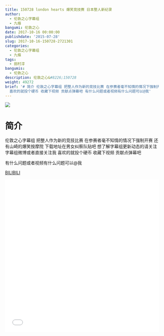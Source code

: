 ```yaml
---
title: 150728 london hearts 爆笑竞技赛 日本整人新纪录
author:
  - 伦敦之心字幕组
  - 九條
bangumi: 伦敦之心
date: 2017-10-16 00:00:00
publishdate: '2015-07-28'
slug: 2017-10-16-150728-2721301
categories:
  - 伦敦之心字幕组
  - 九條
tags:
  - 田村淳
bangumis:
  - 伦敦之心
description: 伦敦之心&#8226;150728
weight: 49272
brief: '# 简介 伦敦之心字幕组 把整人作为新的竞技比赛 在参赛者毫不知情的情况下强制开赛 还有山崎的爆笑按摩院 下载地址在男女纠察队贴吧 想了解字幕组更新动态的请关注字幕组微博或者直接关注我
  喜欢的就投个硬币 收藏下视频 贡献点弹幕吧 有什么问题或者视频有什么问题可以@我'
---
```


![](https://i.imgur.com/bNB0w8a.jpg)

# 简介  
伦敦之心字幕组 把整人作为新的竞技比赛 在参赛者毫不知情的情况下强制开赛 还有山崎的爆笑按摩院 下载地址在男女纠察队贴吧 想了解字幕组更新动态的请关注字幕组微博或者直接关注我 喜欢的就投个硬币 收藏下视频 贡献点弹幕吧


有什么问题或者视频有什么问题可以@我

  [BILIBILI](https://www.bilibili.com/video/av2721301/)


<div class="vcontainer">  <iframe class='video' src="//www.bilibili.com/blackboard/player.html?aid=2721301" width="100%" height="500" frameborder="0" allowfullscreen="allowfullscreen"></iframe></div>
